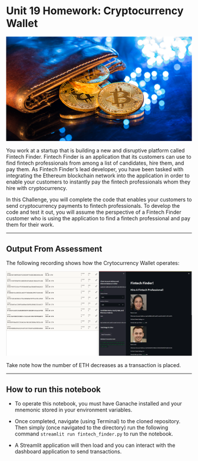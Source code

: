 # Unit 19 Homework: Cryptocurrency Wallet

![Image](Images/19-4-challenge-image.png)

You work at a startup that is building a new and disruptive platform called Fintech Finder. Fintech Finder is an application that its customers can use to find fintech professionals from among a list of candidates, hire them, and pay them. As Fintech Finder’s lead developer, you have been tasked with integrating the Ethereum blockchain network into the application in order to enable your customers to instantly pay the fintech professionals whom they hire with cryptocurrency.

In this Challenge, you will complete the code that enables your customers to send cryptocurrency payments to fintech professionals. To develop the code and test it out, you will assume the perspective of a Fintech Finder customer who is using the application to find a fintech professional and pay them for their work.

---

## Output From Assessment

The following recording shows how the Crytocurrency Wallet operates:

![Recording](Images/Video_Demo.gif)

Take note how the number of ETH decreases as a transaction is placed.

---

## How to run this notebook

 * To operate this notebook, you must have Ganache installed and your mnemonic stored in your environment variables.

 * Once completed, navigate (using Terminal) to the cloned repository. Then simply (once navigated to the directory) run the following command `streamlit run fintech_finder.py` to run the notebook.

 * A Streamlit application will then load and you can interact with the dashboard application to send transactions.

